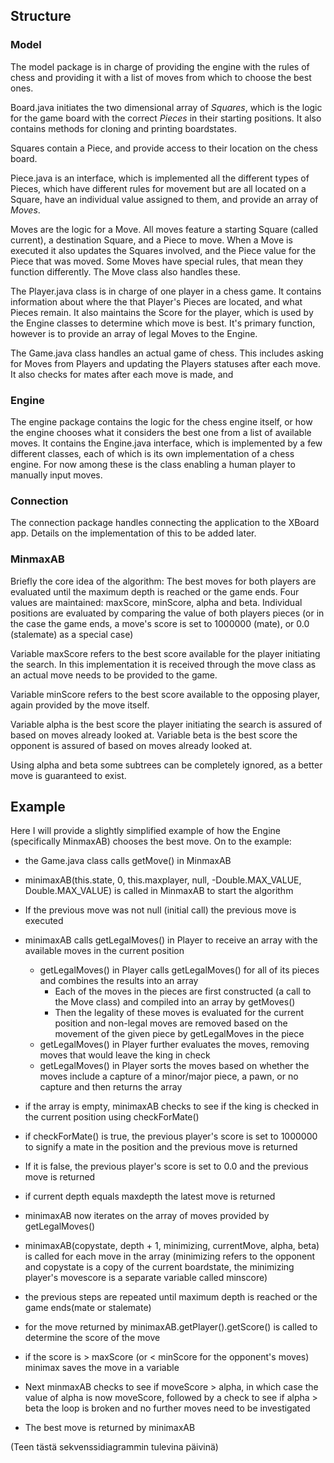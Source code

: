 ## Structure
### Model

The model package is in charge of providing the engine with the rules of chess and providing it with a list of moves from which
to choose the best ones. 

Board.java initiates the two dimensional array of *Squares*, which is the logic for the game board with the correct *Pieces* in their starting positions. It also contains methods for cloning and printing boardstates.

Squares contain a Piece, and provide access to their location on the chess board. 

Piece.java is an interface, which is implemented all the different types of Pieces, which have different rules for movement but are all located on a Square, have an individual value assigned to them, and provide an array of *Moves*. 

Moves are the logic for a Move. All moves feature a starting Square (called current), a destination Square, and a Piece to move. When a Move is executed it also updates the Squares involved, and the Piece value for the Piece that was moved. Some Moves have special rules, that mean they function differently. The Move class also handles these.

The Player.java class is in charge of one player in a chess game. It contains information about where the that Player's Pieces are located, and what Pieces remain. It also maintains the Score for the player, which is used by the Engine classes to determine which move is best. It's primary function, however is to provide an array of legal Moves to the Engine.

The Game.java class handles an actual game of chess. This includes asking for Moves from Players and updating the Players statuses after each move. It also checks for mates after each move is made, and 
### Engine

The engine package contains the logic for the chess engine itself, or how the engine chooses what it considers the best one 
from a list of available moves. It contains the Engine.java interface, which is implemented by a few different classes, each of which is its own implementation of a chess engine. For now among these is the class enabling a human player to manually input moves.

### Connection

The connection package handles connecting the application to the XBoard app. Details on the implementation of this to be added
later.


### MinmaxAB
Briefly the core idea of the algorithm: The best moves for both players are evaluated until the maximum depth is reached or the game ends. Four values are maintained: maxScore, minScore, alpha and beta. Individual positions are evaluated by comparing the value of both players pieces (or in the case the game ends, a move's score is set to 1000000 (mate), or 0.0 (stalemate) as a special case)

Variable maxScore refers to the best score available for the player initiating the search. In this implementation it is received through the move class as an actual move needs to be provided to the game.   

Variable minScore refers to the best score available to the opposing player, again provided by the move itself.     

Variable alpha is the best score the player initiating the search is assured of based on moves already looked at.
Variable beta is the best score the opponent is assured of based on moves already looked at.    

Using alpha and beta some subtrees can be completely ignored, as a better move is guaranteed to exist.    


## Example

Here I will provide a slightly simplified example of how the Engine (specifically MinmaxAB) chooses the best move. 
On to the example:    
- the Game.java class calls getMove() in MinmaxAB  


- minimaxAB(this.state, 0, this.maxplayer, null, -Double.MAX_VALUE, Double.MAX_VALUE) is called in MinmaxAB to start the algorithm  
- If the previous move was not null (initial call) the previous move is executed
- minimaxAB calls getLegalMoves() in Player to receive an array with the available moves in the current position
  - getLegalMoves() in Player calls getLegalMoves() for all of its pieces and combines the results into an array
    - Each of the moves in the pieces are first constructed (a call to the Move class) and compiled into an array by getMoves()
    - Then the legality of these moves is evaluated for the current position and non-legal moves are removed based on the movement of         the given piece by getLegalMoves in the piece
  - getLegalMoves() in Player further evaluates the moves, removing moves that would leave the king in check
  - getLegalMoves() in Player sorts the moves based on whether the moves include a capture of a minor/major piece, a pawn, or no
  capture and then returns the array
- if the array is empty, minimaxAB checks to see if the king is checked in the current position using checkForMate()
- if checkForMate() is true, the previous player's score is set to 1000000 to signify a mate in the position and the previous 
move is returned 
- If it is false, the previous player's score is set to 0.0 and the previous move is returned
- if current depth equals maxdepth the latest move is returned
- minimaxAB now iterates on the array of moves provided by getLegalMoves()
- minimaxAB(copystate, depth + 1, minimizing, currentMove, alpha, beta) is called for each move in the array (minimizing 
refers to the opponent and copystate is a copy of the current boardstate, the minimizing player's movescore is a separate 
variable called minscore)
- the previous steps are repeated until maximum depth is reached or the game ends(mate or stalemate)
- for the move returned by minimaxAB.getPlayer().getScore() is called to determine the score of the move
- if the score is > maxScore (or < minScore for the opponent's moves) minimax saves the move in a variable 
- Next minmaxAB checks to see if moveScore > alpha, in which case the value of alpha is now moveScore, followed by a check to 
see if alpha > beta the loop is broken and no further moves need to be investigated
- The best move is returned by minimaxAB    
        
(Teen tästä sekvenssidiagrammin tulevina päivinä)
